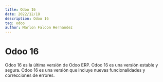 ```yaml
---
title: Odoo 16
date: 2022/12/18
description: Odoo 16
tag: odoo
author: Marlon Falcon Hernandez
---
```


# Odoo 16

Odoo 16 es la última versión de Odoo ERP. Odoo 16 es una versión estable y segura. Odoo 16 es una versión que incluye nuevas funcionalidades y correcciones de errores.